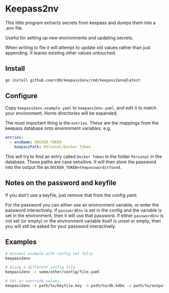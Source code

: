 # Keepass2nv

This little program extracts secrets from keepass and dumps them into a .env file.

Useful for setting up new environments and updating secrets.

When writing to file it will attempt to update old values rather than just appending. It leaves existing other values untouched.

## Install

```sh
go install github.com/c00/keepass2env/cmd/keepass2env@latest
```

## Configure

Copy `keepass2env.example.yaml` to `keepass2env.yaml`, and edit it to match your environment. Home directories will be expanded.

The most important thing is the `entries`. These are the mappings from the keepass database onto environment variables. e.g.

```yaml
entries: 
  - envName: DOCKER_TOKEN
    keepassPath: Personal/Docker Token
```

This will try to find an entry called `Docker Token` in the folder `Personal` in the database. These paths are case sensitive. It will then store the password into the output file as `DOCKER_TOKEN=thepassworditfound`.

## Notes on the password and keyfile

If you don't use a keyfile, just remove that from the config yaml.

For the password you can either use an environment variable, or enter the password interactively. if `passwordEnv` is set in the config and the variable is set in the environment, then it will use that password. If either `passwordEnv` is not set (or empty) or the environment variable itself is unset or empty, then you will still be asked for your password interactively.

## Examples

```sh
# minimal example with config set fully
keepass2env

# Using a different config file
keepass2env -c some/other/config/file.yaml

# Set or override values
keepass2env -k path/to/keyfile.key -d path/to/db.kdbx -o path/to/output.env
```